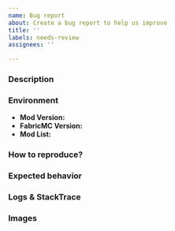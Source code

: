 ```yaml
---
name: Bug report
about: Create a bug report to help us improve
title: ''
labels: needs-review
assignees: ''

---
```


### Description
<!-- A clear and concise description of what the bug is. -->

### Environment
- **Mod Version:** <!-- Paste the mod version you are running after the arrow -->
- **FabricMC Version:** <!-- Paste the FabricMC loader you are using after the arrow -->
- **Mod List:** <!-- Attach screenshots of the full mods directory or some other log that lists every mod you are using and its version -->

### How to reproduce?
<!-- Describe all the steps to reproduce the bug -->
<!-- If you couldn't manage to reproduce the bug your issue may not be prioritized, but still reported -->

### Expected behavior
<!-- A clear and concise description of what you expected to happen. -->

### Logs & StackTrace
<!-- If applicable, attach the crash report file generated in ${yourGameDirectory}/crash-reports  -->
<!-- If applicable, paste any kind of log that contains Mysticis references -->

### Images
<!-- If applicable, attach screenshots to help explain your problem -->
